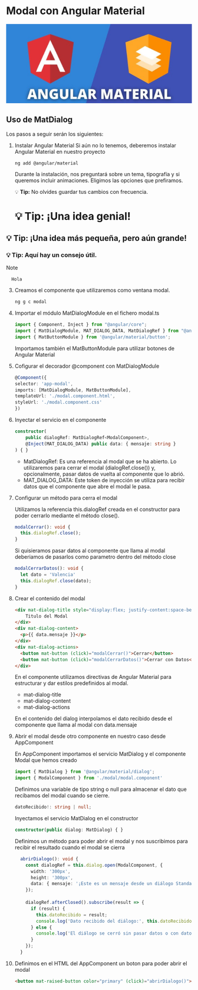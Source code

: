 # Modal con Angular Material

![Logo](public/images/logo.png)

## Uso de MatDialog

Los pasos a seguir serán los siguientes:

1. Instalar Angular Material
   Si aún no lo tenemos, deberemos instalar Angular Material en nuestro proyecto

    ```bash
    ng add @angular/material
    ```
  
    Durante la instalación, nos preguntará sobre un tema, tipografía y si queremos incluir animaciones. Eligimos las opciones que prefiramos.

   💡 **Tip:** No olvides guardar tus cambios con frecuencia.

   # 💡 **Tip:** ¡Una idea genial!
  ## 💡 **Tip:** ¡Una idea más pequeña, pero aún grande!
  ### 💡 **Tip:** Aquí hay un consejo útil.

> [!NOTE]
> 
>       Hola

3. Creamos el componente que utilizaremos como ventana modal.

    ```bash
    ng g c modal
    ```

4. Importar el módulo MatDialogModule en el fichero modal.ts

    ```typescript
    import { Component, Inject } from "@angular/core";
    import { MatDialogModule, MAT_DIALOG_DATA, MatDialogRef } from "@angular/material/dialog"; 
    import { MatButtonModule } from '@angular/material/button';
    ```
    Importamos también el MatButtonModule para utilizar botones de Angular Material

5.  Cofigurar el decorador @component con MatDialogModule

    ```typescript
    @Component({
    selector: 'app-modal',
    imports: [MatDialogModule, MatButtonModule],
    templateUrl: './modal.component.html',
    styleUrl: './modal.component.css'
    })
    ```
6.  Inyectar el servicio en el componente

    ```typescript
    constructor(
        public dialogRef: MatDialogRef<ModalComponent>,
        @Inject(MAT_DIALOG_DATA) public data: { mensaje: string }
    ) { }
    ```

    - MatDialogRef: Es una referencia al modal que se ha abierto. Lo utilizaremos para cerrar el modal (dialogRef.close()) y, opcionalmente, pasar datos de vuelta al componente que lo abrió.
    - MAT_DIALOG_DATA: Este token de inyección se utiliza para recibir datos que el componente que abre el modal le pasa.

7. Configurar un método para cerra el modal

    Utilizamos la referencia this.dialogRef creada en el constructor para poder cerrarlo mediante el método close().
      ```typescript
      modalCerrar(): void {
        this.dialogRef.close();
      }
      ```

    Si quisieramos pasar datos al componente que llama al modal deberiamos de pasarlos como parametro dentro del método close

    ```typescript
    modalCerrarDatos(): void {
      let dato = 'Valencia'
      this.dialogRef.close(dato);
    }
    ```
8. Crear el contenido del modal

    ```html
    <div mat-dialog-title style="display:flex; justify-content:space-between; align-items:center;">
        Titulo del Modal
    </div>
    <div mat-dialog-content>
      <p>{{ data.mensaje }}</p>
    </div>
    <div mat-dialog-actions>
      <button mat-button (click)="modalCerrar()">Cerrar</button>
      <button mat-button (click)="modalCerrarDatos()">Cerrar con Datos</button>
    </div>
    ```
    En el componente utilizamos directivas de Angular Material para estructurar y dar estilos predefinidos al modal.
    - mat-dialog-title
    - mat-dialog-content
    - mat-dialog-actions

    En el contenido del dialog interpolamos el dato recibido desde el componente que llama al modal con data.mensaje

9. Abrir el modal desde otro componente en nuestro caso desde AppComponent

    En AppComponent importamos el servicio MatDialog y el componente Modal que hemos creado

    ```typescript
    import { MatDialog } from '@angular/material/dialog';
    import { ModalComponent } from './modal/modal.component'
    ```
    Definimos una variable de tipo string o null para almacenar el dato que recibamos del modal cuando se cierre.

    ```typescript
    datoRecibido!: string | null;
    ```
    Inyectamos el servicio MatDialog en el constructor
    ```typescript
    constructor(public dialog: MatDialog) { }
    ```
    Definimos un método para poder abrir el modal y nos suscribimos para recibir el resultado cuando el modal se cierra
    ```typescript
      abrirDialogo(): void {
        const dialogRef = this.dialog.open(ModalComponent, {
          width: '300px', 
          height: '300px',
          data: { mensaje: '¡Este es un mensaje desde un diálogo Standalone!' }
        });

        dialogRef.afterClosed().subscribe(result => {
          if (result) {
            this.datoRecibido = result;
            console.log('Dato recibido del diálogo:', this.datoRecibido);
          } else {
            console.log('El diálogo se cerró sin pasar datos o con datos nulos.');
          }
        });
      }
    ```

10. Definimos en el HTML del AppComponent un boton para poder abrir el modal
    ```html
    <button mat-raised-button color="primary" (click)="abrirDialogo()">Abrir</button>
    ````
    
